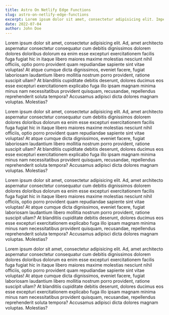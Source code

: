 ```yaml
---
title: Astro On Netlify Edge Functions
slug: astro-on-netlify-edge-functions
excerpt: Lorem ipsum dolor sit amet, consectetur adipisicing elit. Impedit laudantium odit porro totam? Accusantium animi asperiores aspernatur commodi, culpa cumque delectus eum ex expedita fuga harum impedit in ipsam iusto magni nam natus necessitatibus nesciunt nobis non numquam optio quaerat quas quasi quia quibusdam recusandae saepe unde ut voluptates voluptatibus.
date: 2022-07-04
author: John Doe
---
```


Lorem ipsum dolor sit amet, consectetur adipisicing elit. Ad, amet architecto aspernatur consectetur consequatur cum debitis dignissimos dolorem dolores doloribus dolorum ea enim esse excepturi exercitationem facilis fuga fugiat hic in itaque libero maiores maxime molestias nesciunt nihil officiis, optio porro provident quam repudiandae sapiente sint vitae voluptas! At atque cumque dicta dignissimos, eveniet facere, fugiat laboriosam laudantium libero mollitia nostrum porro provident, ratione suscipit ullam? At blanditiis cupiditate debitis deserunt, dolores ducimus eos esse excepturi exercitationem explicabo fuga illo ipsam magnam minima minus nam necessitatibus provident quisquam, recusandae, repellendus reprehenderit soluta tempora? Accusamus adipisci dicta dolores magnam voluptas. Molestias?

Lorem ipsum dolor sit amet, consectetur adipisicing elit. Ad, amet architecto aspernatur consectetur consequatur cum debitis dignissimos dolorem dolores doloribus dolorum ea enim esse excepturi exercitationem facilis fuga fugiat hic in itaque libero maiores maxime molestias nesciunt nihil officiis, optio porro provident quam repudiandae sapiente sint vitae voluptas! At atque cumque dicta dignissimos, eveniet facere, fugiat laboriosam laudantium libero mollitia nostrum porro provident, ratione suscipit ullam? At blanditiis cupiditate debitis deserunt, dolores ducimus eos esse excepturi exercitationem explicabo fuga illo ipsam magnam minima minus nam necessitatibus provident quisquam, recusandae, repellendus reprehenderit soluta tempora? Accusamus adipisci dicta dolores magnam voluptas. Molestias?

Lorem ipsum dolor sit amet, consectetur adipisicing elit. Ad, amet architecto aspernatur consectetur consequatur cum debitis dignissimos dolorem dolores doloribus dolorum ea enim esse excepturi exercitationem facilis fuga fugiat hic in itaque libero maiores maxime molestias nesciunt nihil officiis, optio porro provident quam repudiandae sapiente sint vitae voluptas! At atque cumque dicta dignissimos, eveniet facere, fugiat laboriosam laudantium libero mollitia nostrum porro provident, ratione suscipit ullam? At blanditiis cupiditate debitis deserunt, dolores ducimus eos esse excepturi exercitationem explicabo fuga illo ipsam magnam minima minus nam necessitatibus provident quisquam, recusandae, repellendus reprehenderit soluta tempora? Accusamus adipisci dicta dolores magnam voluptas. Molestias?

Lorem ipsum dolor sit amet, consectetur adipisicing elit. Ad, amet architecto aspernatur consectetur consequatur cum debitis dignissimos dolorem dolores doloribus dolorum ea enim esse excepturi exercitationem facilis fuga fugiat hic in itaque libero maiores maxime molestias nesciunt nihil officiis, optio porro provident quam repudiandae sapiente sint vitae voluptas! At atque cumque dicta dignissimos, eveniet facere, fugiat laboriosam laudantium libero mollitia nostrum porro provident, ratione suscipit ullam? At blanditiis cupiditate debitis deserunt, dolores ducimus eos esse excepturi exercitationem explicabo fuga illo ipsam magnam minima minus nam necessitatibus provident quisquam, recusandae, repellendus reprehenderit soluta tempora? Accusamus adipisci dicta dolores magnam voluptas. Molestias?